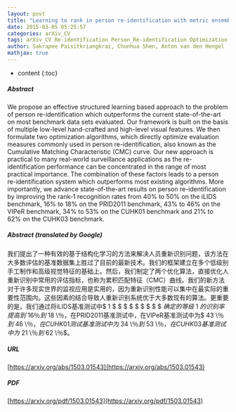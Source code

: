 ```yaml
---
layout: post
title: "Learning to rank in person re-identification with metric ensembles"
date: 2015-03-05 05:25:57
categories: arXiv_CV
tags: arXiv_CV Re-identification Person_Re-identification Optimization Recognition
author: Sakrapee Paisitkriangkrai, Chunhua Shen, Anton van den Hengel
mathjax: true
---
```


* content
{:toc}

##### Abstract
We propose an effective structured learning based approach to the problem of person re-identification which outperforms the current state-of-the-art on most benchmark data sets evaluated. Our framework is built on the basis of multiple low-level hand-crafted and high-level visual features. We then formulate two optimization algorithms, which directly optimize evaluation measures commonly used in person re-identification, also known as the Cumulative Matching Characteristic (CMC) curve. Our new approach is practical to many real-world surveillance applications as the re-identification performance can be concentrated in the range of most practical importance. The combination of these factors leads to a person re-identification system which outperforms most existing algorithms. More importantly, we advance state-of-the-art results on person re-identification by improving the rank-$1$ recognition rates from $40\%$ to $50\%$ on the iLIDS benchmark, $16\%$ to $18\%$ on the PRID2011 benchmark, $43\%$ to $46\%$ on the VIPeR benchmark, $34\%$ to $53\%$ on the CUHK01 benchmark and $21\%$ to $62\%$ on the CUHK03 benchmark.

##### Abstract (translated by Google)
我们提出了一种有效的基于结构化学习的方法来解决人员重新识别问题，该方法在大多数评估的基准数据集上胜过了目前的最新技术。我们的框架建立在多个低级别手工制作和高级视觉特征的基础上。然后，我们制定了两个优化算法，直接优化人重新识别中常用的评估指标，也称为累积匹配特征（CMC）曲线。我们的新方法对于许多现实世界的监视应用是实用的，因为重新识别性能可以集中在最实际的重要性范围内。这些因素的结合导致人重新识别系统优于大多数现有的算法。更重要的是，我们通过将iLIDS基准测试中$ 1 $ $ $ $ $ $ $ $ $ $确定的等级$ 1 $的识别率提高到$ 16％$到$ 18 \％，在PRID2011基准测试中，在VIPeR基准测试中为$ 43 \％$到$ 46 \％$，在CUHK01测试基准测试中为$ 34 \％$到$ 53 \％$，在CUHK03基准测试中为$ 21 \％$到$ 62 \％$。

##### URL
[https://arxiv.org/abs/1503.01543](https://arxiv.org/abs/1503.01543)

##### PDF
[https://arxiv.org/pdf/1503.01543](https://arxiv.org/pdf/1503.01543)

